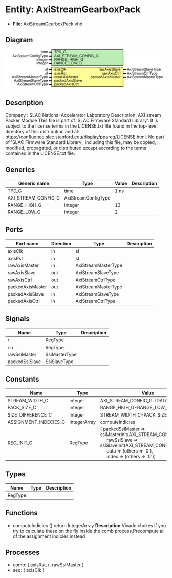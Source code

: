 # Entity: AxiStreamGearboxPack

- **File**: AxiStreamGearboxPack.vhd
## Diagram

![Diagram](AxiStreamGearboxPack.svg "Diagram")
## Description

Company    : SLAC National Accelerator Laboratory
Description: AXI stream Packer Module
This file is part of 'SLAC Firmware Standard Library'.
It is subject to the license terms in the LICENSE.txt file found in the
top-level directory of this distribution and at:
   https://confluence.slac.stanford.edu/display/ppareg/LICENSE.html.
No part of 'SLAC Firmware Standard Library', including this file,
may be copied, modified, propagated, or distributed except according to
the terms contained in the LICENSE.txt file.
## Generics

| Generic name        | Type                | Value | Description |
| ------------------- | ------------------- | ----- | ----------- |
| TPD_G               | time                | 1 ns  |             |
| AXI_STREAM_CONFIG_G | AxiStreamConfigType |       |             |
| RANGE_HIGH_G        | integer             | 13    |             |
| RANGE_LOW_G         | integer             | 2     |             |
## Ports

| Port name        | Direction | Type                | Description |
| ---------------- | --------- | ------------------- | ----------- |
| axisClk          | in        | sl                  |             |
| axisRst          | in        | sl                  |             |
| rawAxisMaster    | in        | AxiStreamMasterType |             |
| rawAxisSlave     | out       | AxiStreamSlaveType  |             |
| rawAxisCtrl      | out       | AxiStreamCtrlType   |             |
| packedAxisMaster | out       | AxiStreamMasterType |             |
| packedAxisSlave  | in        | AxiStreamSlaveType  |             |
| packedAxisCtrl   | in        | AxiStreamCtrlType   |             |
## Signals

| Name           | Type          | Description |
| -------------- | ------------- | ----------- |
| r              | RegType       |             |
| rin            | RegType       |             |
| rawSsiMaster   | SsiMasterType |             |
| packedSsiSlave | SsiSlaveType  |             |
## Constants

| Name                  | Type         | Value                                                                                                                                                                                                                                                                                                                       | Description |
| --------------------- | ------------ | --------------------------------------------------------------------------------------------------------------------------------------------------------------------------------------------------------------------------------------------------------------------------------------------------------------------------- | ----------- |
| STREAM_WIDTH_C        | integer      |  AXI_STREAM_CONFIG_G.TDATA_BYTES_C*8                                                                                                                                                                                                                                                                                        |             |
| PACK_SIZE_C           | integer      |  RANGE_HIGH_G-RANGE_LOW_G+1                                                                                                                                                                                                                                                                                                 |             |
| SIZE_DIFFERENCE_C     | integer      |  STREAM_WIDTH_C-PACK_SIZE_C                                                                                                                                                                                                                                                                                                 |             |
| ASSIGNMENT_INDECIES_C | IntegerArray |  computeIndicies                                                                                                                                                                                                                                                                                                            |             |
| REG_INIT_C            | RegType      |  (       packedSsiMaster => ssiMasterInit(AXI_STREAM_CONFIG_G),<br><span style="padding-left:20px">       rawSsiSlave     => ssiSlaveInit(AXI_STREAM_CONFIG_G),<br><span style="padding-left:20px">       data            => (others => '0'),<br><span style="padding-left:20px">       index           => (others => '0')) |             |
## Types

| Name    | Type | Description |
| ------- | ---- | ----------- |
| RegType |      |             |
## Functions
- computeIndicies <font id="function_arguments">()</font> <font id="function_return">return IntegerArray </font>
**Description**
Vivado chokes if you try to calculate these on the fly inside the comb process.Precompute all of the assignment indicies instead
## Processes
- comb: ( axisRst, r, rawSsiMaster )
- seq: ( axisClk )
